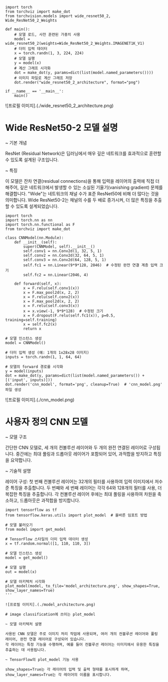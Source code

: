 ```
import torch
from torchviz import make_dot
from torchvision.models import wide_resnet50_2, Wide_ResNet50_2_Weights

def main():
    # 모델 로드, 사전 훈련된 가중치 사용
    model = wide_resnet50_2(weights=Wide_ResNet50_2_Weights.IMAGENET1K_V1)
    # 더미 입력 데이터
    x = torch.randn(1, 3, 224, 224)
    # 모델 실행
    y = model(x)
    # 계산 그래프 시각화
    dot = make_dot(y, params=dict(list(model.named_parameters())))
    # 이미지 파일로 계산 그래프 저장
    dot.render("wide_resnet50_2_architecture", format="png")

if __name__ == '__main__':
    main()
```

![프로필 이미지].(./wide_resnet50_2_architecture.png)

# Wide ResNet50-2 모델 설명

~ 기본 개념

ResNet (Residual Network)은 딥러닝에서 매우 깊은 네트워크를 효과적으로 훈련할 수 있도록 설계된 구조입니다.

~ 특징

이 모델은 잔차 연결(residual connections)을 통해 입력을 레이어의 출력에 직접 더해주어, 깊은 네트워크에서 발생할 수 있는 소실된 기울기(vanishing gradient) 문제를 해결합니다.
"Wide"는 네트워크의 채널 수가 표준 ResNet50에 비해 더 많다는 것을 의미합니다. Wide ResNet50-2는 채널의 수를 두 배로 증가시켜, 더 많은 특징을 추출할 수 있도록 설계되었습니다.





```
import torch
import torch.nn as nn
import torch.nn.functional as F
from torchviz import make_dot

class CNNModel(nn.Module):
    def __init__(self):
        super(CNNModel, self).__init__()
        self.conv1 = nn.Conv2d(1, 32, 5, 1)
        self.conv2 = nn.Conv2d(32, 64, 5, 1)
        self.conv3 = nn.Conv2d(64, 128, 5, 1)
        self.fc1 = nn.Linear(9*9*128, 2046)  # 수정된 완전 연결 계층 입력 크기
        self.fc2 = nn.Linear(2046, 4)

    def forward(self, x):
        x = F.relu(self.conv1(x))
        x = F.max_pool2d(x, 2, 2)
        x = F.relu(self.conv2(x))
        x = F.max_pool2d(x, 2, 2)
        x = F.relu(self.conv3(x))
        x = x.view(-1, 9*9*128)  # 수정된 크기
        x = F.dropout(F.relu(self.fc1(x)), p=0.5, training=self.training)
        x = self.fc2(x)
        return x

# 모델 인스턴스 생성
model = CNNModel()

# 더미 입력 생성 (예: 1개의 1x28x28 이미지)
inputs = torch.randn(1, 1, 64, 64)

# 모델의 forward 경로를 시각화
y = model(inputs)
dot = make_dot(y, params=dict(list(model.named_parameters()) + [('input', inputs)]))
dot.render('cnn_model', format='png', cleanup=True)  # 'cnn_model.png' 파일 생성
```
![프로필 이미지].(./cnn_model.png)

# 사용자 정의 CNN 모델

~ 모델 구조

간단한 CNN 모델로, 세 개의 컨볼루션 레이어와 두 개의 완전 연결된 레이어로 구성됩니다.
중간에는 최대 풀링과 드롭아웃 레이어가 포함되어 있어, 과적합을 방지하고 특징을 요약합니다.

~ 기술적 설명

레이어 구성:
첫 번째 컨볼루션 레이어는 32개의 필터를 사용하여 입력 이미지에서 저수준 특징을 추출합니다.
두 번째와 세 번째 레이어는 각각 64와 128개의 필터를 사용, 더 복잡한 특징을 추출합니다.
각 컨볼루션 레이어 후에는 최대 풀링을 사용하여 차원을 축소하고, 드롭아웃은 과적합을 방지합니다.






```
import tensorflow as tf
from tensorflow.keras.utils import plot_model  # 올바른 임포트 방법

# 모델 불러오기
from model import get_model

# TensorFlow 스타일의 더미 입력 데이터 생성
x = tf.random.normal([1, 110, 110, 3])

# 모델 인스턴스 생성
model = get_model()

# 모델 실행
out = model(x)

# 모델 아키텍처 시각화
plot_model(model, to_file='model_architecture.png', show_shapes=True, show_layer_names=True)
'''

![프로필 이미지].(./model_architecture.png)

# image classification에 쓰이는 plot_model

~ 모델 아키텍처 설명

사용된 CNN 모델은 주로 이미지 처리 작업에 사용되며, 여러 개의 컨볼루션 레이어와 풀링 레이어, 완전 연결 레이어로 구성되어 있습니다. 
각 레이어는 특정 기능을 수행하며, 예를 들어 컨볼루션 레이어는 이미지에서 유용한 특징을 추출하는 데 사용됩니다.

~ TensorFlow의 plot_model 기능 사용

show_shapes=True는 각 레이어의 입력 및 출력 형태를 표시하게 하며, show_layer_names=True는 각 레이어의 이름을 표시합니다.







